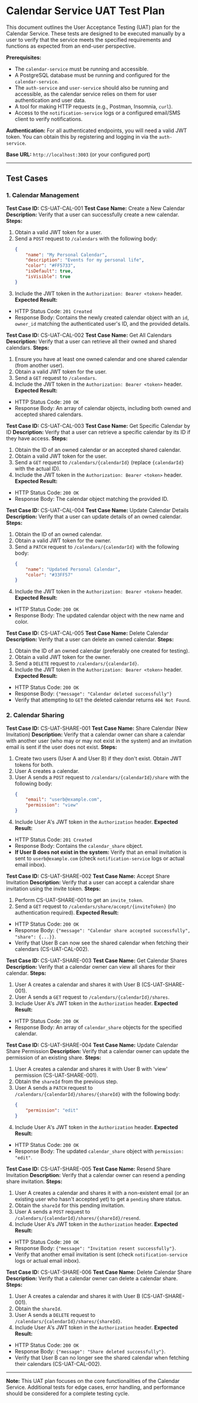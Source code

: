 # Calendar Service UAT Test Plan

This document outlines the User Acceptance Testing (UAT) plan for the Calendar Service. These tests are designed to be executed manually by a user to verify that the service meets the specified requirements and functions as expected from an end-user perspective.

**Prerequisites:**
*   The `calendar-service` must be running and accessible.
*   A PostgreSQL database must be running and configured for the `calendar-service`.
*   The `auth-service` and `user-service` should also be running and accessible, as the calendar service relies on them for user authentication and user data.
*   A tool for making HTTP requests (e.g., Postman, Insomnia, `curl`).
*   Access to the `notification-service` logs or a configured email/SMS client to verify notifications.

**Authentication:**
For all authenticated endpoints, you will need a valid JWT token. You can obtain this by registering and logging in via the `auth-service`.

**Base URL:** `http://localhost:3003` (or your configured port)

---

## Test Cases

### 1. Calendar Management

**Test Case ID:** CS-UAT-CAL-001
**Test Case Name:** Create a New Calendar
**Description:** Verify that a user can successfully create a new calendar.
**Steps:**
1.  Obtain a valid JWT token for a user.
2.  Send a `POST` request to `/calendars` with the following body:
    ```json
    {
        "name": "My Personal Calendar",
        "description": "Events for my personal life",
        "color": "#FF5733",
        "isDefault": true,
        "isVisible": true
    }
    ```
3.  Include the JWT token in the `Authorization: Bearer <token>` header.
**Expected Result:**
*   HTTP Status Code: `201 Created`
*   Response Body: Contains the newly created calendar object with an `id`, `owner_id` matching the authenticated user's ID, and the provided details.

**Test Case ID:** CS-UAT-CAL-002
**Test Case Name:** Get All Calendars
**Description:** Verify that a user can retrieve all their owned and shared calendars.
**Steps:**
1.  Ensure you have at least one owned calendar and one shared calendar (from another user).
2.  Obtain a valid JWT token for the user.
3.  Send a `GET` request to `/calendars`.
4.  Include the JWT token in the `Authorization: Bearer <token>` header.
**Expected Result:**
*   HTTP Status Code: `200 OK`
*   Response Body: An array of calendar objects, including both owned and accepted shared calendars.

**Test Case ID:** CS-UAT-CAL-003
**Test Case Name:** Get Specific Calendar by ID
**Description:** Verify that a user can retrieve a specific calendar by its ID if they have access.
**Steps:**
1.  Obtain the ID of an owned calendar or an accepted shared calendar.
2.  Obtain a valid JWT token for the user.
3.  Send a `GET` request to `/calendars/{calendarId}` (replace `{calendarId}` with the actual ID).
4.  Include the JWT token in the `Authorization: Bearer <token>` header.
**Expected Result:**
*   HTTP Status Code: `200 OK`
*   Response Body: The calendar object matching the provided ID.

**Test Case ID:** CS-UAT-CAL-004
**Test Case Name:** Update Calendar Details
**Description:** Verify that a user can update details of an owned calendar.
**Steps:**
1.  Obtain the ID of an owned calendar.
2.  Obtain a valid JWT token for the owner.
3.  Send a `PATCH` request to `/calendars/{calendarId}` with the following body:
    ```json
    {
        "name": "Updated Personal Calendar",
        "color": "#33FF57"
    }
    ```
4.  Include the JWT token in the `Authorization: Bearer <token>` header.
**Expected Result:**
*   HTTP Status Code: `200 OK`
*   Response Body: The updated calendar object with the new name and color.

**Test Case ID:** CS-UAT-CAL-005
**Test Case Name:** Delete Calendar
**Description:** Verify that a user can delete an owned calendar.
**Steps:**
1.  Obtain the ID of an owned calendar (preferably one created for testing).
2.  Obtain a valid JWT token for the owner.
3.  Send a `DELETE` request to `/calendars/{calendarId}`.
4.  Include the JWT token in the `Authorization: Bearer <token>` header.
**Expected Result:**
*   HTTP Status Code: `200 OK`
*   Response Body: `{"message": "Calendar deleted successfully"}`
*   Verify that attempting to `GET` the deleted calendar returns `404 Not Found`.

### 2. Calendar Sharing

**Test Case ID:** CS-UAT-SHARE-001
**Test Case Name:** Share Calendar (New Invitation)
**Description:** Verify that a calendar owner can share a calendar with another user (who may or may not exist in the system) and an invitation email is sent if the user does not exist.
**Steps:**
1.  Create two users (User A and User B) if they don't exist. Obtain JWT tokens for both.
2.  User A creates a calendar.
3.  User A sends a `POST` request to `/calendars/{calendarId}/share` with the following body:
    ```json
    {
        "email": "userb@example.com",
        "permission": "view"
    }
    ```
4.  Include User A's JWT token in the `Authorization` header.
**Expected Result:**
*   HTTP Status Code: `201 Created`
*   Response Body: Contains the `calendar_share` object.
*   **If User B does not exist in the system:** Verify that an email invitation is sent to `userb@example.com` (check `notification-service` logs or actual email inbox).

**Test Case ID:** CS-UAT-SHARE-002
**Test Case Name:** Accept Share Invitation
**Description:** Verify that a user can accept a calendar share invitation using the invite token.
**Steps:**
1.  Perform CS-UAT-SHARE-001 to get an `invite_token`.
2.  Send a `GET` request to `/calendars/share/accept/{inviteToken}` (no authentication required).
**Expected Result:**
*   HTTP Status Code: `200 OK`
*   Response Body: `{"message": "Calendar share accepted successfully", "share": {...}}`.
*   Verify that User B can now see the shared calendar when fetching their calendars (CS-UAT-CAL-002).

**Test Case ID:** CS-UAT-SHARE-003
**Test Case Name:** Get Calendar Shares
**Description:** Verify that a calendar owner can view all shares for their calendar.
**Steps:**
1.  User A creates a calendar and shares it with User B (CS-UAT-SHARE-001).
2.  User A sends a `GET` request to `/calendars/{calendarId}/shares`.
3.  Include User A's JWT token in the `Authorization` header.
**Expected Result:**
*   HTTP Status Code: `200 OK`
*   Response Body: An array of `calendar_share` objects for the specified calendar.

**Test Case ID:** CS-UAT-SHARE-004
**Test Case Name:** Update Calendar Share Permission
**Description:** Verify that a calendar owner can update the permission of an existing share.
**Steps:**
1.  User A creates a calendar and shares it with User B with 'view' permission (CS-UAT-SHARE-001).
2.  Obtain the `shareId` from the previous step.
3.  User A sends a `PATCH` request to `/calendars/{calendarId}/shares/{shareId}` with the following body:
    ```json
    {
        "permission": "edit"
    }
    ```
4.  Include User A's JWT token in the `Authorization` header.
**Expected Result:**
*   HTTP Status Code: `200 OK`
*   Response Body: The updated `calendar_share` object with `permission: "edit"`.

**Test Case ID:** CS-UAT-SHARE-005
**Test Case Name:** Resend Share Invitation
**Description:** Verify that a calendar owner can resend a pending share invitation.
**Steps:**
1.  User A creates a calendar and shares it with a non-existent email (or an existing user who hasn't accepted yet) to get a `pending` share status.
2.  Obtain the `shareId` for this pending invitation.
3.  User A sends a `POST` request to `/calendars/{calendarId}/shares/{shareId}/resend`.
4.  Include User A's JWT token in the `Authorization` header.
**Expected Result:**
*   HTTP Status Code: `200 OK`
*   Response Body: `{"message": "Invitation resent successfully"}`.
*   Verify that another email invitation is sent (check `notification-service` logs or actual email inbox).

**Test Case ID:** CS-UAT-SHARE-006
**Test Case Name:** Delete Calendar Share
**Description:** Verify that a calendar owner can delete a calendar share.
**Steps:**
1.  User A creates a calendar and shares it with User B (CS-UAT-SHARE-001).
2.  Obtain the `shareId`.
3.  User A sends a `DELETE` request to `/calendars/{calendarId}/shares/{shareId}`.
4.  Include User A's JWT token in the `Authorization` header.
**Expected Result:**
*   HTTP Status Code: `200 OK`
*   Response Body: `{"message": "Share deleted successfully"}`.
*   Verify that User B can no longer see the shared calendar when fetching their calendars (CS-UAT-CAL-002).

---

**Note:** This UAT plan focuses on the core functionalities of the Calendar Service. Additional tests for edge cases, error handling, and performance should be considered for a complete testing cycle.